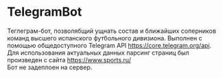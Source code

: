 # TelegramBot
Теглеграм-бот, позволябщий ущнать состав и ближайших соперников команд высшего испанского футбольного дивизиона. Выполнен с помощью общедоступного Telegram API https://core.telegram.org/api. Для использования актуальных данных парсинг страниц был произведен с сайта https://www.sports.ru/ <br>
Бот не задеплоен на сервер.
